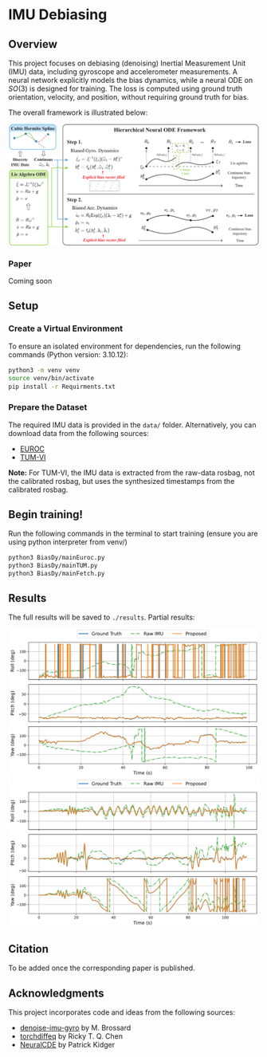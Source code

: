 # IMU Debiasing

## Overview
This project focuses on debiasing (denoising) Inertial Measurement Unit (IMU) data, including gyroscope and accelerometer measurements. A neural network explicitly models the bias dynamics, while a neural ODE on $SO(3)$ is designed for training. The loss is computed using ground truth orientation, velocity, and position, without requiring ground truth for bias.

The overall framework is illustrated below:

<img src="figs/fig1.png" alt="Framework" width="600">


### Paper
Coming soon

## Setup

### Create a Virtual Environment
To ensure an isolated environment for dependencies, run the following commands (Python version: 3.10.12):

```bash
python3 -m venv venv
source venv/bin/activate
pip install -r Requirments.txt
```


### Prepare the Dataset
The required IMU data is provided in the `data/` folder. Alternatively, you can download data from the following sources:

- [EUROC](http://robotics.ethz.ch/~asl-datasets/ijrr_euroc_mav_dataset/)
- [TUM-VI](https://cvg.cit.tum.de/data/datasets/visual-inertial-dataset)

**Note:** For TUM-VI, the IMU data is extracted from the raw-data rosbag, not the calibrated rosbag, but uses the synthesized timestamps from the calibrated rosbag.



## Begin training!
Run the following commands in the terminal to start training (ensure you are using python interpreter from venv/)
```
python3 BiasDy/mainEuroc.py
python3 BiasDy/mainTUM.py
python3 BiasDy/mainFetch.py
```

## Results
The full results will be saved to `./results`. Partial results:

<img src="figs/MH_04_difficult.png" alt="Framework" width="600">
<img src="figs/dataset_room4.png" alt="Framework" width="600">

## Citation
To be added once the corresponding paper is published.



## Acknowledgments

This project incorporates code and ideas from the following sources:

- [denoise-imu-gyro](https://github.com/mbrossar/denoise-imu-gyro) by M. Brossard
- [torchdiffeq](https://github.com/rtqichen/torchdiffeq) by Ricky T. Q. Chen
- [NeuralCDE](https://github.com/patrick-kidger/NeuralCDE) by Patrick Kidger



